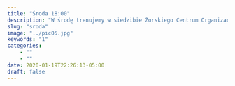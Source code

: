 ```yaml
---
title: "Środa 18:00"
description: "W środę trenujemy w siedzibie Żorskiego Centrum Organizacji Pozarządowych na os. Sikorskiego (kompleks Zespołu Szkół nr 3). Wejście od strony ul. Osińskiej"
slug: "sroda"
image: "../pic05.jpg"
keywords: "1"
categories:
    - ""
    - ""
date: 2020-01-19T22:26:13-05:00
draft: false
---
```

